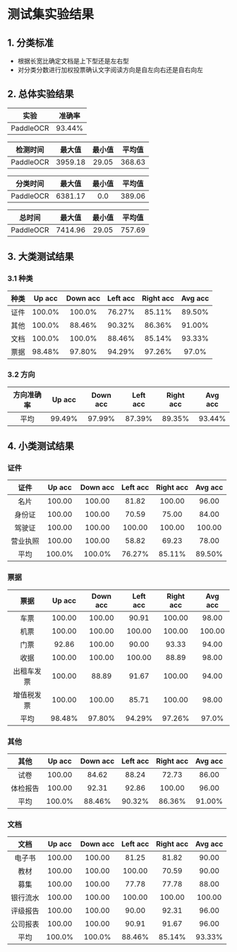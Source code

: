 # 测试集实验结果

## 1. 分类标准
- 根据长宽比确定文档是上下型还是左右型
- 对分类分数进行加权投票确认文字阅读方向是自左向右还是自右向左

## 2. 总体实验结果

| 实验           | 准确率 |
|:-------------:|:------:|
| PaddleOCR     | 93.44% |

| 检测时间  | 最大值   | 最小值 | 平均值 |
|:---------:|:-------:|:------:|:------:|
| PaddleOCR | 3959.18 |  29.05 | 368.63 |

| 分类时间  | 最大值   | 最小值 | 平均值 |
|:---------:|:-------:|:------:|:------:|
| PaddleOCR | 6381.17 |    0.0 | 389.06 |

| 总时间          | 最大值   | 最小值 | 平均值 |
|:---------------:|:-------:|:------:|:------:|
| PaddleOCR       | 7414.96 |  29.05 | 757.69 |

## 3. 大类测试结果

### 3.1 种类

| 种类            | Up acc | Down acc | Left acc | Right acc | Avg acc |
|:--------------:|:------:|:--------:|:--------:|:---------:|:-------:|
| 证件            | 100.0% |  100.0% |    76.27% |    85.11% |  89.50% |
| 其他            | 100.0% |  88.46% |    90.32% |    86.36% |  91.00% |
| 文档            | 100.0% |  100.0% |    88.46% |    85.14% |  93.33% |
| 票据            | 98.48% |  97.80% |    94.29% |    97.26% |  97.0%  |

### 3.2 方向

| 方向准确率      | Up acc | Down acc | Left acc | Right acc | Avg acc |
|:-------------:|:------:|:--------:|:--------:|:---------:|:-------:|
| 平均           | 99.49% |  97.99%  |  87.39%  |   89.35%  |  93.44% |

## 4. 小类测试结果

### 证件

| 证件            | Up acc | Down acc | Left acc | Right acc | Avg acc |
|:--------------:|:------:|:---------:|:-------:|:---------:|:-------:|
| 名片 |  100.00 | 100.00 | 81.82 | 100.00 | 96.00 |
| 身份证 |  100.00 | 100.00 | 70.59 | 75.00 | 84.00 |
| 驾驶证 |  100.00 | 100.00 | 100.00 | 100.00 | 100.00 |
| 营业执照 |  100.00 | 100.00 | 58.82 | 69.23 | 78.00 |
| 平均   | 100.0% |  100.0% |    76.27% |    85.11% |  89.50% |

### 票据

| 票据           | Up acc | Down acc | Left acc | Right acc | Avg acc |
|:-------------:|:------:|:--------:|:--------:|:---------:|:-------:|
| 车票 |  100.00 | 100.00 | 90.91 | 100.00 | 98.00 |
| 机票 |  100.00 | 100.00 | 100.00 | 100.00 | 100.00 |
| 门票 |  92.86 | 100.00 | 90.00 | 93.33 | 94.00 |
| 收据 |  100.00 | 100.00 | 100.00 | 88.89 | 98.00 |
| 出租车发票 |  100.00 | 88.89 | 91.67 | 100.00 | 94.00 |
| 增值税发票 |  100.00 | 100.00 | 85.71 | 100.00 | 98.00 |
| 平均   | 98.48% |  97.80% |    94.29% |    97.26% |  97.0%  |

### 其他

| 其他            | Up acc | Down acc | Left acc | Right acc | Avg acc |
|:--------------:|:------:|:---------:|:-------:|:---------:|:-------:|
| 试卷 |  100.00 | 84.62 | 88.24 | 72.73 | 86.00 |
| 体检报告 |  100.00 | 92.31 | 92.86 | 100.00 | 96.00 |
| 平均    | 100.0% |  88.46% |    90.32% |    86.36% |  91.00% |

### 文档

| 文档            | Up acc | Down acc | Left acc | Right acc | Avg acc |
|:--------------:|:------:|:---------:|:-------:|:---------:|:-------:|
| 电子书 |  100.00 | 100.00 | 81.25 | 81.82 | 90.00 |
| 教材 |  100.00 | 100.00 | 100.00 | 70.59 | 90.00 |
| 募集 |  100.00 | 100.00 | 77.78 | 77.78 | 88.00 |
| 银行流水 |  100.00 | 100.00 | 100.00 | 100.00 | 100.00 |
| 评级报告 |  100.00 | 100.00 | 90.00 | 92.31 | 96.00 |
| 公司报表 | 100.00 | 100.00 | 90.91 | 91.67 | 96.00 |
| 平均  | 100.0% |  100.0% |    88.46% |    85.14% |  93.33% |


